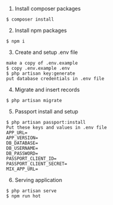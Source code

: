 1. Install composer packages

```
$ composer install
```

2. Install npm packages

```
$ npm i
```

3. Create and setup .env file

```
make a copy of .env.example
$ copy .env.example .env
$ php artisan key:generate
put database credentials in .env file
```

4. Migrate and insert records

```
$ php artisan migrate
```

5. Passport install and setup

```
$ php artisan passport:install
Put these keys and values in .env file
APP_URL=
APP_VERSION=
DB_DATABASE=
DB_USERNAME=
DB_PASSWORD=
PASSPORT_CLIENT_ID=
PASSPORT_CLIENT_SECRET=
MIX_APP_URL=
```

6. Serving application
```
$ php artisan serve
$ npm run hot
```

